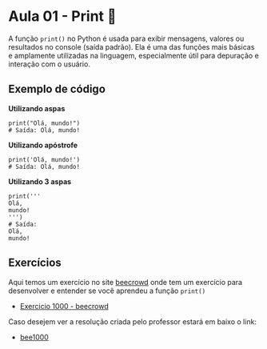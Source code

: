 # Aula 01 - Print 📝

A função `print()` no Python é usada para exibir mensagens, valores ou resultados no console (saída padrão). Ela é uma das funções mais básicas e amplamente utilizadas na linguagem, especialmente útil para depuração e interação com o usuário.

## Exemplo de código 

**Utilizando aspas**

```
print("Olá, mundo!")
# Saída: Olá, mundo!
```

**Utilizando apóstrofe**

```
print('Olá, mundo!')
# Saída: Olá, mundo!
```

**Utilizando 3 aspas**

```
print('''
Olá, 
mundo!
''')
# Saída: 
Olá, 
mundo!

```

## Exercícios

Aqui temos um exercício no site [beecrowd](https://judge.beecrowd.com/pt) onde tem um exercício para desenvolver e entender se você aprendeu a função `print()`

- [Exercicio 1000 - beecrowd](https://judge.beecrowd.com/pt/problems/view/1000)

Caso desejem ver a resolução criada pelo professor estará em baixo o link:

- [bee1000](#)